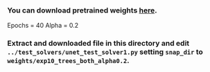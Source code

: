 ### You can download pretrained weights [here](https://www.dropbox.com/s/l7v3fsg5bqtkljo/exp10_trees_both_alpha0.2.zip?dl=0). 
Epochs = 40
Alpha = 0.2

### Extract and downloaded file in this directory and edit `../test_solvers/unet_test_solver1.py` setting `snap_dir` to `weights/exp10_trees_both_alpha0.2`.
